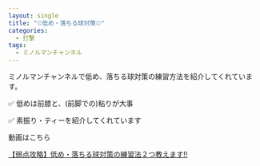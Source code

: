 ```yaml
---
layout: single
title: "⚾️低め・落ちる球対策⚾️"
categories:
  - 打撃
tags:
  - ミノルマンチャンネル
---
```


ミノルマンチャンネルで低め、落ちる球対策の練習方法を紹介してくれています。

✅ 低めは前膝と、(前脚での)粘りが大事

✅ 素振り・ティーを紹介してくれています

動画はこちら
<!--<iframe width="560" height="315" src="https://youtu.be/7iQN78Wcgb0" frameborder="0" allow="accelerometer; autoplay; encrypted-media; gyroscope; picture-in-picture" allowfullscreen></iframe>-->
[【弱点攻略】低め・落ちる球対策の練習法２つ教えます!!](https://youtu.be/7iQN78Wcgb0)